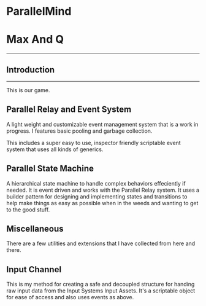 # ParallelMind
 # Max And Q
___
## Introduction
___
This is our game. 

## Parallel Relay and Event System
A light weight and customizable event management system that is a work in progress. I features basic pooling and
garbage collection. 

This includes a super easy to use, inspector friendly scriptable event system that uses all kinds of generics. 

## Parallel State Machine
A hierarchical state machine to handle complex behaviors effeciently if needed. It is event driven and works with 
the Parallel Relay system. It uses a builder pattern for designing and implementing states and transitions to help 
make things as easy as possible when in the weeds and wanting to get to the good stuff. 

## Miscellaneous
There are a few utilities and extensions that I have collected from here and there. 

## Input Channel
This is my method for creating a safe and decoupled structure for handing raw input data from the Input Systems 
Input Assets. It's a scriptable object for ease of access and also uses events as above. 
